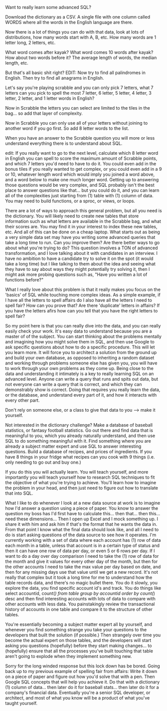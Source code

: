 Want to really learn some advanced SQL?

Download the dictionary as a CSV. A single file with one column called WORDS where all the words in the English language are there.

Now there is a lot of things you can do with that data, look at lots of distributions, how many words start with A, B, etc. How many words are 1 letter long, 2 letters, etc.

What word comes after kayak? What word comes 10 words after kayak? How about two words before it? The average length of words, the median length, etc.

But that's all basic shit right? EDIT: Now try to find all palindromes in English. Then try to find all anagrams in English.

Let's say you're playing scrabble and you can only pick 7 letters, what 7 letters can you pick to spell the most 7 letter, 6 letter, 5 letter, 4 letter, 3 letter, 2 letter, and 1 letter words in English?

Now in Scrabble the letters you can select are limited to the tiles in the bag... so add that layer of complexity.

Now in Scrabble you can only use all of your letters without joining to another word if you go first. So add 8 letter words to the list.

When you have an answer to the Scrabble question you will more or less understand everything there is to understand about SQL.

edit: If you really want to go to the next level, calculate which 8 letter word in English you can spell to score the maximum amount of Scrabble points, and which 7 letters you'd need to have to do it. You could even add in the bonus tiles if you really wanted to get complex, or you could even add in a 9 or 10, whatever length word which would imply you joined a word above, and a word below to make one much longer word. Getting up to answering those questions would be very complex, and SQL probably isn't the best place to answer questions like that... but you could do it, and you can learn all of the complexities just starting from (1) table with (1) column of data. You may need to build functions, or a sproc, or views, or loops. 

There are a lot of ways to approach this general problem, but all you need is the dictionary. You will likely need to create new tables that store information such as what letters are available in the Scrabble bag, and what their scores are. You may find it in your interest to index these new tables, etc. And all of this can be done on a cheap laptop. What starts out as being a very simple data set may have you writing some advanced queries that take a long time to run. Can you improve them? Are there better ways to go about what you're trying to do? This question involves a TON of advanced transformation, and I love talking about it with candidates in an interview. I have no ambition to have a candidate try to solve it on the spot (it would take a long time) but I like talking to them about the idea and seeing what they have to say about ways they might potentially try solving it, then I might ask more probing questions such as, "Have you written a lot of functions before?"

What I really love about this problem is that it really makes you focus on the 'basics' of SQL while touching more complex ideas. As a simple example, if I have all the letters to spell affairs do I also have all the letters I need to spell fair? How can you prove that? Are there 'duplicate' letters in affairs? If you have the letters afirs how can you tell that you have the right letters to spell fair? 

So my point here is that you can really dive into the data, and you can really easily check your work. It's easy data to understand because you are a master of of the subject. You can start thinking about the problems mentally and imagining how you might solve them in SQL, and then use Google to ask specific questions about how to do a specific procedure. This will let you learn more. It will force you to architect a solution from the ground up and build your own database, as opposed to inheriting a random dataset and working through problems someone else has given you, you will have to work through your own problems as they come up. Being close to the data and understanding it intimately is a key to really learning SQL on an advanced level. Anyone can write a query that runs and spits out data, but not everyone can write a query that is correct, and which they can demonstrably show is correct. Doing that requires you really learn the data, or the database, and understand every part of it, and how it interacts with every other part. 

Don't rely on someone else, or a class to give that data to you --> make it yourself.

Not interested in the dictionary challenge? Make a database of baseball statistics, or fantasy football statistics. Go out there and find data that is meaningful to you, which you already naturally understand, and then use SQL to do something meaningful with it. Find something where you are already a subject matter expert and use SQL to answer interesting questions. Build a database of recipes, and prices of ingredients. If you have 8 things in your fridge what recipes can you cook with 9 things (i.e. only needing to go out and buy one.) 

If you do this you will actually learn. You will teach yourself, and more importantly you will teach yourself how to research SQL techniques to fit the objective of what you're trying to achieve. You'll learn how to imagine the problem in your head, and then just need to figure out how to translate that into SQL. 

What I like to do whenever I look at a new data source at work is to imagine how I'd answer a question using a piece of paper. You know to answer the question my boss has I'd first have to calculate this... then that... then this... need these dimensions... Then I open up Excel and I mock something up. I share it with him and ask him if that's the format that he wants the data in. From that point I know what the final data should look like, and all I need to do is start asking questions of the data source to see how it operates. I'm currently working with a set of data where each account has (1) row of data each month in a table, unless that account is in a certain type of status and then it can have one row of data per day, or even 5 or 6 rows per day. If I want to do a day over day comparison I need to take the (1) row of data for the month and give it values for every other day of the month, but then for the other accounts I need to take the max value per day based on date, and then for any missing days use that value until we get a new record. It's not really that complex but it took a long time for me to understand how the table records data, and there's no magic bullet there. You do it slowly, you explore the data, you find specific account id's and track. You do things like select accountid, count(*) from table group by accountid order by count(*) desc and then find interesting accounts with lots of data to compare with other accounts with less data. You painstakingly review the transactional history of accounts in one table and compare it to the structure of other tables. 

You're essentially becoming a subject matter expert all by yourself, and whenever you find something strange you take your questions to the developers that built the solution (if possible.) Then strangely over time you become the actual expert on those tables, and the developers will start asking you questions (hopefully) before they start making changes... to (hopefully) ensure that all the processes you've built touching that table aren't going to explode when they implement something new.

Sorry for the long winded response but this lock down has be bored. Going back up to my previous example of spelling fair from affairs: Write it down on a piece of paper and figure out how you'd solve that with a pen. Then Google SQL concepts that will help you achieve it. Do that with a dictionary (1) column of data... then later do it for baseball stats... then later do it for a company's financial data. Eventually you're a senior SQL developer, or architect, and most of what you know will be a product of what you've taught yourself. 